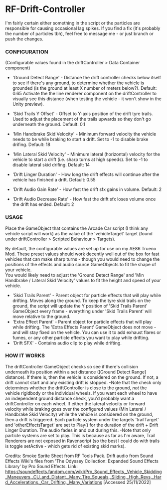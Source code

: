 # RF-Drift-Controller

I'm fairly certain either something in the script or the particles are responsible for causing occasional lag spikes. If you find a fix (it's probably the number of particles tbh), feel free to message me - or just branch or push the changes. 

### CONFIGURATION ### 
(Configurable values found in the driftController > Data Container component)

- 'Ground Detect Range' - Distance the drift controller checks below itself to see if there's any ground, to determine whether the vehicle is grounded (is the ground at least X number of meters below?). Default: 0.65
    Activate the the line renderer component on the driftController to visually see this distance (when testing the vehicle - it won't show in the Unity preview).

- 'Skid Trails Y Offset' - Offset to Y-axis position of the drift tyre trails. Used to adjust the placement of the trails upwards so they don't go underneath the ground. Default: 0.1

- 'Min Handbrake Skid Velocity' - Minimum forward velocity the vehicle needs to be while braking to start a drift. Set to -1 to disable brake drifing. Default: 18

- 'Min Lateral Skid Velocity' - Minimum lateral (horizontal) velocity for the vehicle to start a drift (i.e. sharp turns at high speeds). Set to -1 to disable lateral skid drifing. Default: 14

- 'Drift Linger Duration' - How long the drift effects will continue after the vehicle has finished a drift. Default: 0.55 

- 'Drift Audio Gain Rate' - How fast the drift sfx gains in volume. Default: 2

- 'Drift Audio Decrease Rate' - How fast the drift sfx loses volume once the drift has ended. Default: 2

### USAGE ###

Place the GameObject that contains the Arcade Car script (I think any vehicle script will work) as the value of the 'vehicleTarget' target (found under driftController > Scripted Behaviour > Targets). 

By default, the configurable values are set up for use on my AE86 Trueno Mod. These preset values should work decently well out of the box for fast vehicles that can make sharp turns - though you would need to change the positions of the effects and audio source GameObjects to fit the shape of your vehicle.  
You would likely need to adjust the 'Ground Detect Range' and 'Min Handbrake / Lateral Skid Velocity' values to fit the height and speed of your vehicle. 

- 'Skid Trails Parent' - Parent object for particle effects that will play while drifting. Moves along the ground.
To keep the tyre skid trails on the ground, the script will update the Y position of 'Skid Trails Parent' GameObject every frame - everything under 'Skid Trails Parent' will move relative to the ground.
- 'Extra Effect Parent' - Parent object for particle effects that will play while drifting.
The 'Extra Effects Parent' GameObject does not move - and will stay fixed on the vehicle. You can use it to add exhaust flares or fumes, or any other particle effects you want to play while drifting.
- 'Drift SFX' - Contains audio clip to play while drifting.

### HOW IT WORKS ###

The driftController GameObject checks so see if there's collision underneath its position within a set distance ([Ground Detect Range] distance). If there is, then the vehicle is considered on the ground. If not, a drift cannot start and any existing drift is stopped. 
-Note that the check only determines whether the driftController is close to the ground, *not* the vehicle rigidbody or the individual wheels. If you want each wheel to have an independent ground distance check, you'd probably want a driftController on each wheel.
If either the lateral velocity or forward velocity while braking goes over the configured values (Min Lateral / Handbrake Skid Velocity) while the vehicle is considered on the ground, then a drift is triggered. Each particle system under the targets 'trailTarget' and 'otherEffectsTarget' are set to Play() for the duration of the drift + Drift Linger Duration. The audio fades in and out during this. 
-Note that only particle systems are set to play. This is because as far as I'm aware, Trail Renderers are not exposed in Ravenscript (so the best I could do with trails is toggle setActive - which gets rid of existing skid marks). 


Credits:
Smoke Sprite Sheet from RF Tools Pack.
Drift audio from Sound Effects Wiki's files from 'The Odyssey Collection: Expanded Sound Effects Library' by Pro Sound Effects.
Link: https://soundeffects.fandom.com/wiki/Pro_Sound_Effects,_Vehicle_Skidding_Maneuvers,_CU_and_Distant,_Many_Tire_Squeals,_Sliding,_High_Revs,_Hard_Accelerations,_Car_Drifting,_Many_Variations [Accessed 25/11/2022] 